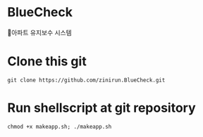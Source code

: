# BlueCheck
🔨아파트 유지보수 시스템

# Clone this git
```git clone https://github.com/zinirun.BlueCheck.git```

# Run shellscript at git repository
```chmod +x makeapp.sh; ./makeapp.sh```
